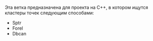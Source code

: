 Эта ветка предназначена для проекта на C++, в котором ищутся кластеры точек следующим способами:

* Sptr
* Forel
* Dbcan